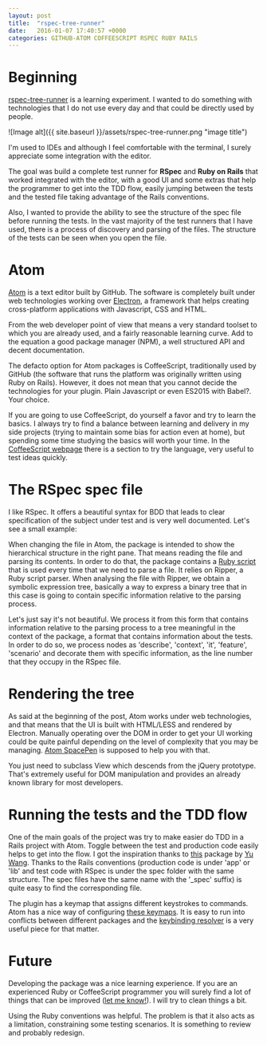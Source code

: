 ```yaml
---
layout: post
title:  "rspec-tree-runner"
date:   2016-01-07 17:40:57 +0000
categories: GITHUB-ATOM COFFEESCRIPT RSPEC RUBY RAILS
---
```


# Beginning
<a href="https://atom.io/packages/rspec-tree-runner" target='blank'>rspec-tree-runner</a> is a learning experiment. I wanted to do something with technologies that I do not use every day and that could be directly used by people.

![Image alt]({{ site.baseurl }}/assets/rspec-tree-runner.png "image title")

I'm used to IDEs and although I feel comfortable with the terminal, I surely appreciate some integration with the editor.

The goal was build a complete test runner for **RSpec** and **Ruby on Rails** that worked integrated with the editor, with a good UI and some extras that
help the programmer to get into the TDD flow, easily jumping between the tests and the tested file taking advantage of the Rails conventions.

Also, I wanted to provide the ability to see the structure of the spec file before running the tests. In the vast majority of the
test runners that I have used, there is a process of discovery and parsing of the files. The structure of the tests can be seen when you open the file.

# Atom
<a href="https://atom.io/" target='blank'>Atom</a> is a text editor built by GitHub. The software is completely built under web technologies working over <a href="https://github.com/atom/electron" target='blank'>Electron</a>,
a framework that helps creating cross-platform applications with Javascript, CSS and HTML.

From the web developer point of view that means a very standard toolset to which you are already used, and a fairly reasonable learning curve.
Add to the equation a good package manager (NPM), a well structured API and decent documentation.

The defacto option for Atom packages is CoffeeScript, traditionally used by GitHub (the software that runs the platform was originally written using Ruby on Rails). However, it does not mean that you cannot decide the technologies for your plugin. Plain Javascript or even ES2015 with Babel?. Your choice.

If you are going to use CoffeeScript, do yourself a favor and try to learn the basics. I always try to find a balance
between learning and delivery in my side projects (trying to maintain some bias for action even at home), but spending
some time studying the basics will worth your time. In the <a href="http://coffeescript.org/" target='blank'>CoffeeScript webpage</a> there
is a section to try the language, very useful to test ideas quickly.

# The RSpec spec file
I like RSpec. It offers a beautiful syntax for BDD that leads to clear specification of the subject under test and is very well documented. Let's see a small example:

<script src="https://gist.github.com/jacobmendoza/ab4eff3fc77f8699f2dc.js"></script>

When changing the file in Atom, the package is intended to show the hierarchical structure in the right pane. That means reading the file and parsing its contents.
In order to do that, the package contains a <a href="https://github.com/jacobmendoza/rspec-tree-runner/blob/master/spec-analyzer/spec_analyzer_script.rb" target='blank'>Ruby script</a> that is used every time that we need to parse a file.
It relies on Ripper, a Ruby script parser. When analysing the file with Ripper, we obtain a symbolic expression tree,
basically a way to express a binary tree that in this case is going to contain specific information relative to the parsing process.

<script src="https://gist.github.com/jacobmendoza/164c2c0a713be3ade49e.js"></script>

Let's just say it's not beautiful. We process it from this form that contains information relative to the parsing process
to a tree meaningful in the context of the package, a format that contains information about the tests. In order to do so, we process nodes as
'describe', 'context', 'it', 'feature', 'scenario' and decorate them with specific information, as the line number that they occupy
in the RSpec file.

# Rendering the tree
As said at the beginning of the post, Atom works under web technologies, and that means that the UI is built with HTML/LESS and rendered by Electron.
Manually operating over the DOM in order to get your UI working could be quite painful depending on the level of complexity that you may be managing. <a href="https://github.com/atom-archive/space-pen" target='blank'>Atom SpacePen</a> is supposed to help you with that.

You just need to subclass View which descends from the jQuery prototype. That's extremely useful for DOM manipulation and provides an already known library
for most developers.

# Running the tests and the TDD flow

One of the main goals of the project was try to make easier do TDD in a Rails project with Atom.
Toggle between the test and production code easily helps to get into the flow. I got the inspiration thanks
to <a href="https://github.com/wangyuhere/atom-rails-rspec">this</a> package by <a href="https://github.com/wangyuhere">Yu Wang</a>. Thanks to the
Rails conventions (production code is under 'app' or 'lib' and test code with RSpec is under the spec folder with the same structure. The spec files
have the same name with the '_spec' suffix) is quite easy to find the corresponding file.

The plugin has a keymap that assigns different keystrokes to commands. Atom has a nice way of configuring <a href="http://flight-manual.atom.io/behind-atom/sections/keymaps-in-depth/">these keymaps</a>.
It is easy to run into conflicts between different packages and the <a href="https://atom.io/packages/keybinding-resolver">keybinding resolver</a> is a very useful piece for that matter.

# Future

Developing the package was a nice learning experience. If you are an experienced Ruby or CoffeeScript programmer you will surely
find a lot of things that can be improved (<a href="https://github.com/jacobmendoza/rspec-tree-runner/issues" target='blank'>let me know!</a>). I will try to clean things a bit.

Using the Ruby conventions was helpful. The problem is that it also acts as a limitation, constraining some
testing scenarios. It is something to review and probably redesign.
